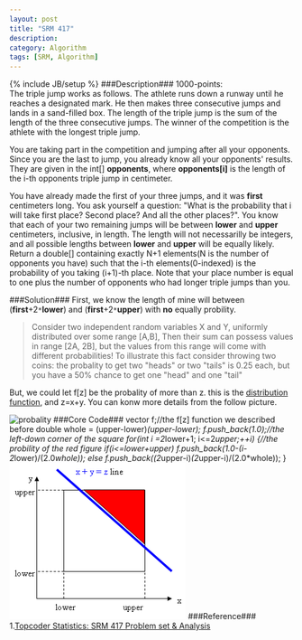 ```yaml
---
layout: post
title: "SRM 417"
description:
category: Algorithm
tags: [SRM, Algorithm]
---
```

{% include JB/setup %}
###Description###
1000-points:   
The triple jump works as follows. The athlete runs down a runway until he reaches a designated mark. He then makes three consecutive jumps and lands in a sand-filled box. The length of the triple jump is the sum of the length of the three consecutive jumps. The winner of the competition is the athlete with the longest triple jump.

You are taking part in the competition and jumping after all your opponents. Since you are the last to jump, you already know all your opponents' results. They are given in the int[] **opponents**, where **opponents[i]** is the length of the i-th opponents triple jump in centimeter.

You have already made the first of your three jumps, and it was **first** centimeters long. You ask yourself a question: "What is the probability that i will take first place? Second place? And all the other places?". You know that each of your two remaining jumps will be between **lower** and **upper** centimeters, inclusive, in length. The length will not necessarilly be integers, and all possible lengths between **lower** and **upper** will be equally likely. Return a double[] containing exactly N+1 elements(N is the number of opponents you have) such that the i-th elements(0-indexed) is the probability of you taking (i+1)-th place. Note that your place number is equal to one plus the number of opponents who had longer triple jumps than you.

###Solution###
First, we know the length of mine will between (**first**+2`*`**lower**) and (**first**+2`*`**upper**) with **no** equally probility. 
>Consider two independent random variables X and Y, uniformly distributed over some range [A,B], Then their sum can possess values in range [2A, 2B], but the values from this range will come with different probabilities! To illustrate this fact consider throwing two coins: the probality to get two "heads" or two "tails" is 0.25 each, but you have a 50% chance to get one "head" and one "tail"

But, we could let f[z] be the probality of more than z. this is the [distribution function](http://en.wikipedia.org/wiki/Cumulative_distribution_function), and z=x+y. You can konw more details from the follow picture.

![probality](http://community.topcoder.com/i/education/srm417_triple_jump.gif)
###Core Code###
	vector<double> f;//the f[z] function we described before
	double whole = (upper-lower)*(upper-lower);
	f.push_back(1.0);//the left-down corner of the square
	for(int i =2*lower+1; i<=2*upper;++i)
		{//the probility of the red figure 
			if(i<=lower+upper)
				f.push_back(1.0-(i-2*lower)/(2.0*whole));
			else
				f.push_back((2*upper-i)*(2*upper-i)/(2.0*whole));
		}
![fdk](/images/srm417_triple_jump.gif)
###Reference###
1.[Topcoder Statistics: SRM 417 Problem set & Analysis](http://community.topcoder.com/tc?module=Static&d1=match_editorials&d2=srm417)